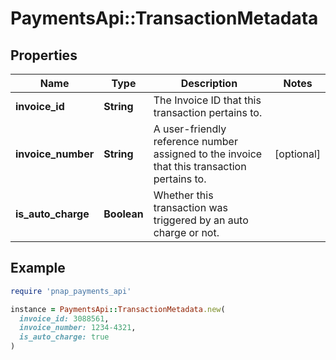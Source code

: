 # PaymentsApi::TransactionMetadata

## Properties

| Name | Type | Description | Notes |
| ---- | ---- | ----------- | ----- |
| **invoice_id** | **String** | The Invoice ID that this transaction pertains to. |  |
| **invoice_number** | **String** | A user-friendly reference number assigned to the invoice that this transaction pertains to. | [optional] |
| **is_auto_charge** | **Boolean** | Whether this transaction was triggered by an auto charge or not. |  |

## Example

```ruby
require 'pnap_payments_api'

instance = PaymentsApi::TransactionMetadata.new(
  invoice_id: 3088561,
  invoice_number: 1234-4321,
  is_auto_charge: true
)
```


